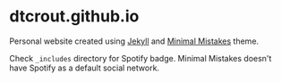 # dtcrout.github.io

Personal website created using [Jekyll](https://jekyllrb.com/)
and [Minimal Mistakes](https://mmistakes.github.io/minimal-mistakes/) theme.

Check `_includes` directory for Spotify badge. Minimal Mistakes doesn't have Spotify as a default social network.
